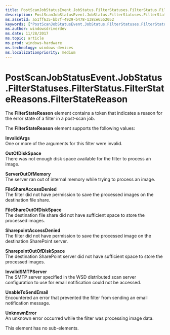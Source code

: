```yaml
---
title: PostScanJobStatusEvent.JobStatus.FilterStatuses.FilterStatus.FilterStateReasons.FilterStateReason
description: PostScanJobStatusEvent.JobStatus.FilterStatuses.FilterStatus.FilterStateReasons.FilterStateReason
ms.assetid: a51ff635-bb7f-4929-b478-138ce6552052
keywords: ["PostScanJobStatusEvent.JobStatus.FilterStatuses.FilterStatus.FilterStateReasons.FilterStateReason"]
ms.author: windowsdriverdev
ms.date: 11/28/2017
ms.topic: article
ms.prod: windows-hardware
ms.technology: windows-devices
ms.localizationpriority: medium
---
```


# PostScanJobStatusEvent.JobStatus.FilterStatuses.FilterStatus.FilterStateReasons.FilterStateReason


The **FilterStateReason** element contains a token that indicates a reason for the error state of a filter in a post-scan job.

The **FilterStateReason** element supports the following values:

<span id="InvalidArgs"></span><span id="invalidargs"></span><span id="INVALIDARGS"></span>**InvalidArgs**  
One or more of the arguments for this filter were invalid.

<span id="OutOfDiskSpace"></span><span id="outofdiskspace"></span><span id="OUTOFDISKSPACE"></span>**OutOfDiskSpace**  
There was not enough disk space available for the filter to process an image.

<span id="ServerOutOfMemory"></span><span id="serveroutofmemory"></span><span id="SERVEROUTOFMEMORY"></span>**ServerOutOfMemory**  
The server ran out of internal memory while trying to process an image.

<span id="FileShareAccessDenied"></span><span id="fileshareaccessdenied"></span><span id="FILESHAREACCESSDENIED"></span>**FileShareAccessDenied**  
The filter did not have permission to save the processed images on the destination file share.

<span id="FileShareOutOfDiskSpace"></span><span id="fileshareoutofdiskspace"></span><span id="FILESHAREOUTOFDISKSPACE"></span>**FileShareOutOfDiskSpace**  
The destination file share did not have sufficient space to store the processed images.

<span id="SharepointAccessDenied"></span><span id="sharepointaccessdenied"></span><span id="SHAREPOINTACCESSDENIED"></span>**SharepointAccessDenied**  
The filter did not have permission to save the processed image on the destination SharePoint server.

<span id="SharepointOutOfDiskSpace"></span><span id="sharepointoutofdiskspace"></span><span id="SHAREPOINTOUTOFDISKSPACE"></span>**SharepointOutOfDiskSpace**  
The destination SharePoint server did not have sufficient space to store the processed images.

<span id="InvalidSMTPServer"></span><span id="invalidsmtpserver"></span><span id="INVALIDSMTPSERVER"></span>**InvalidSMTPServer**  
The SMTP server specified in the WSD distributed scan server configuration to use for email notification could not be accessed.

<span id="UnableToSendEmail"></span><span id="unabletosendemail"></span><span id="UNABLETOSENDEMAIL"></span>**UnableToSendEmail**  
Encountered an error that prevented the filter from sending an email notification message.

<span id="UnknownError"></span><span id="unknownerror"></span><span id="UNKNOWNERROR"></span>**UnknownError**  
An unknown error occurred while the filter was processing image data.

This element has no sub-elements.

 

 





